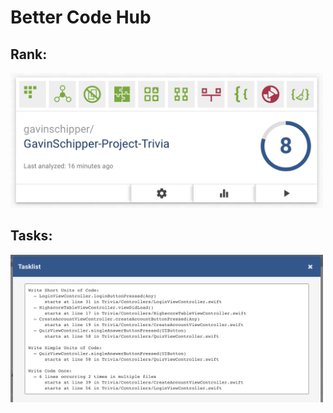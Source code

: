 # Better Code Hub

## Rank:
<img src=https://github.com/gavinschipper/GavinSchipper-Project-Trivia/blob/master/doc/10.png width="500">

## Tasks:
<img src=https://github.com/gavinschipper/GavinSchipper-Project-Trivia/blob/master/doc/9.png width="500">
